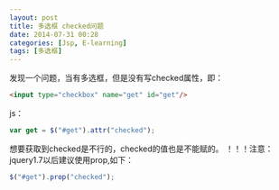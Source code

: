 ```yaml
---
layout: post
title: 多选框 checked问题
date: 2014-07-31 00:28
categories: [Jsp, E-learning]
tags: [多选框]
---
```

发现一个问题，当有多选框，但是没有写checked属性，即：


```html
<input type="checkbox" name="get" id="get"/>
```

js：


```javascript
var get = $("#get").attr("checked");
```


想要获取到checked是不行的，checked的值也是不能赋的。
！！！注意：jquery1.7以后建议使用prop,如下：


```javascript
$("#get").prop("checked");
```




